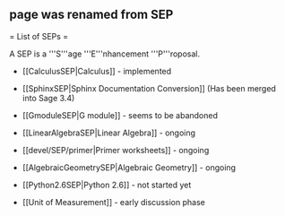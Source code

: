 ## page was renamed from SEP
= List of SEPs =

A SEP is a '''S'''age '''E'''nhancement '''P'''roposal.

 * [[CalculusSEP|Calculus]] - implemented

 * [[SphinxSEP|Sphinx Documentation Conversion]] (Has been merged into Sage 3.4)

 * [[GmoduleSEP|G module]] - seems to be abandoned 

 * [[LinearAlgebraSEP|Linear Algebra]] - ongoing

 * [[devel/SEP/primer|Primer worksheets]] - ongoing

 * [[AlgebraicGeometrySEP|Algebraic Geometry]] - ongoing

 * [[Python2.6SEP|Python 2.6]] - not started yet

 * [[Unit of Measurement]] - early discussion phase
